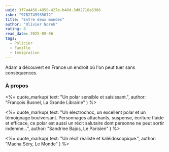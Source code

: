 ```yaml
---
uuid: 3f7a4456-4858-427e-b48d-3dd2718e6386
isbn: "9782749935072"
title: "Entre deux mondes"
author: "Olivier Norek"
rating: 8
read_date: 2025-09-06
tags:
  - Policier
  - Famille
  - Immigration
---
```


Adam a découvert en France un endroit où l'on peut tuer sans conséquences.

### À propos

<%= quote_markup(
  text: "Un polar sensible et saisissant.",
  author: "François Busnel, La Grande Librairie"
) %>

<%= quote_markup(
  text: "Un electrochoc, un excellent polar et un témoignage boulversant. Personnages attachants, suspense, écriture fluide et efficace, ce polar est aussi un récit salutaire dont personne ne peut sortir indemne…",
  author: "Sandrine Bajos, Le Parisien"
) %>

<%= quote_markup(
  text: "Un récit réaliste et kaléidoscopique.",
  author: "Macha Séry, Le Monde"
) %>
